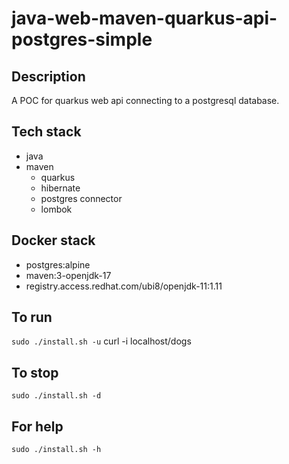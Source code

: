 # java-web-maven-quarkus-api-postgres-simple

## Description
A POC for quarkus web api
connecting to a postgresql database.

## Tech stack
- java
- maven
  - quarkus
  - hibernate
  - postgres connector
  - lombok

## Docker stack
- postgres:alpine
- maven:3-openjdk-17
- registry.access.redhat.com/ubi8/openjdk-11:1.11

## To run
`sudo ./install.sh -u`
curl -i localhost/dogs

## To stop
`sudo ./install.sh -d`

## For help
`sudo ./install.sh -h`
